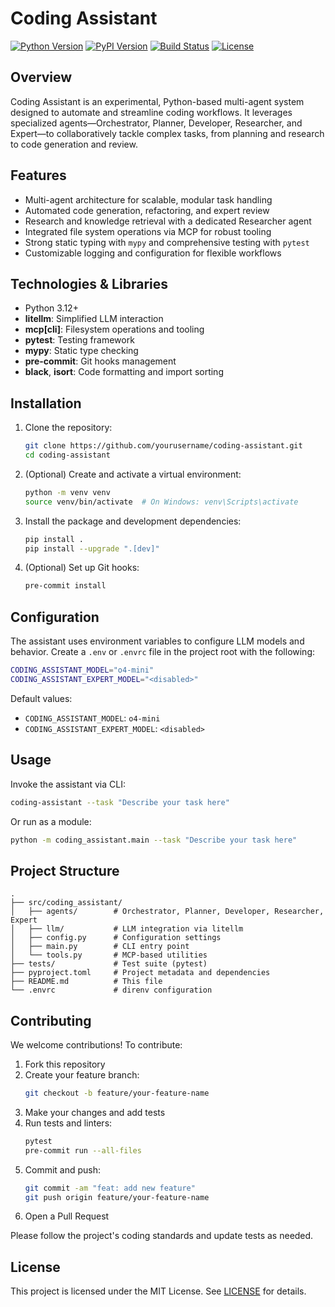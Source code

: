 # Coding Assistant

[![Python Version](https://img.shields.io/badge/python-3.12%2B-blue.svg)](https://www.python.org/)
[![PyPI Version](https://img.shields.io/pypi/v/coding-assistant)](https://pypi.org/project/coding-assistant)
[![Build Status](https://img.shields.io/github/actions/workflow/status/yourusername/coding-assistant/ci.yml?branch=main)](https://github.com/yourusername/coding-assistant/actions)
[![License](https://img.shields.io/badge/license-MIT-green.svg)](LICENSE)

## Overview

Coding Assistant is an experimental, Python-based multi-agent system designed to automate and streamline coding workflows. It leverages specialized agents—Orchestrator, Planner, Developer, Researcher, and Expert—to collaboratively tackle complex tasks, from planning and research to code generation and review.

## Features

- Multi-agent architecture for scalable, modular task handling
- Automated code generation, refactoring, and expert review
- Research and knowledge retrieval with a dedicated Researcher agent
- Integrated file system operations via MCP for robust tooling
- Strong static typing with `mypy` and comprehensive testing with `pytest`
- Customizable logging and configuration for flexible workflows

## Technologies & Libraries

- Python 3.12+
- **litellm**: Simplified LLM interaction
- **mcp[cli]**: Filesystem operations and tooling
- **pytest**: Testing framework
- **mypy**: Static type checking
- **pre-commit**: Git hooks management
- **black**, **isort**: Code formatting and import sorting

## Installation

1. Clone the repository:
   ```bash
   git clone https://github.com/yourusername/coding-assistant.git
   cd coding-assistant
   ```
2. (Optional) Create and activate a virtual environment:
   ```bash
   python -m venv venv
   source venv/bin/activate  # On Windows: venv\Scripts\activate
   ```
3. Install the package and development dependencies:
   ```bash
   pip install .
   pip install --upgrade ".[dev]"
   ```
4. (Optional) Set up Git hooks:
   ```bash
   pre-commit install
   ```

## Configuration

The assistant uses environment variables to configure LLM models and behavior. Create a `.env` or `.envrc` file in the project root with the following:

```bash
CODING_ASSISTANT_MODEL="o4-mini"
CODING_ASSISTANT_EXPERT_MODEL="<disabled>"
``` 

Default values:

- `CODING_ASSISTANT_MODEL`: `o4-mini`
- `CODING_ASSISTANT_EXPERT_MODEL`: `<disabled>`

## Usage

Invoke the assistant via CLI:

```bash
coding-assistant --task "Describe your task here"
```

Or run as a module:

```bash
python -m coding_assistant.main --task "Describe your task here"
```

## Project Structure

```
.
├── src/coding_assistant/
│   ├── agents/        # Orchestrator, Planner, Developer, Researcher, Expert
│   ├── llm/           # LLM integration via litellm
│   ├── config.py      # Configuration settings
│   ├── main.py        # CLI entry point
│   └── tools.py       # MCP-based utilities
├── tests/             # Test suite (pytest)
├── pyproject.toml     # Project metadata and dependencies
├── README.md          # This file
└── .envrc             # direnv configuration
```

## Contributing

We welcome contributions! To contribute:

1. Fork this repository
2. Create your feature branch:
   ```bash
   git checkout -b feature/your-feature-name
   ```
3. Make your changes and add tests
4. Run tests and linters:
   ```bash
   pytest
   pre-commit run --all-files
   ```
5. Commit and push:
   ```bash
   git commit -am "feat: add new feature"
   git push origin feature/your-feature-name
   ```
6. Open a Pull Request

Please follow the project's coding standards and update tests as needed.

## License

This project is licensed under the MIT License. See [LICENSE](LICENSE) for details.
